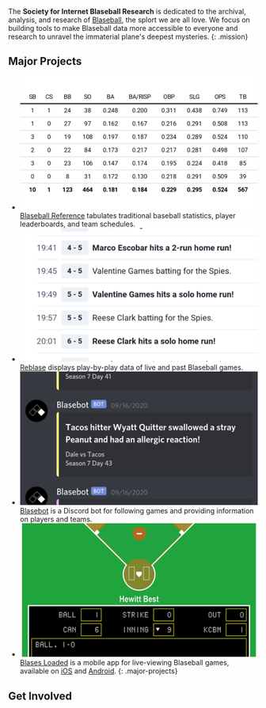 ---
---

The **Society for Internet Blaseball Research** is dedicated to the archival, analysis, and research of [Blaseball](https://www.blaseball.com), the splort we are all love. We focus on building tools to make Blaseball data more accessible to everyone and research to unravel the immaterial plane's deepest mysteries.
{: .mission}

## Major Projects

* [![](/assets/reference.png)][reference]
  [Blaseball Reference][reference] tabulates traditional baseball statistics, player leaderboards, and team schedules.
* [![](/assets/reblase.png)][reblase]
  [Reblase][reblase] displays play-by-play data of live and past Blaseball games.
* [![](/assets/blasebot.png)][blasebot]
  [Blasebot][blasebot] is a Discord bot for following games and providing information on players and teams.
* [![](/assets/blases-loaded.png)][blases-loaded]
  [Blases Loaded][blases-loaded] is a mobile app for live-viewing Blaseball games, available on [iOS](https://apps.apple.com/us/app/id1529695719) and [Android](https://play.google.com/store/apps/details?id=com.raccoonfink.blobile).
{: .major-projects}

[reference]: https://blaseball-reference.com
[reblase]: https://reblase.sibr.dev
[blasebot]: https://github.com/BeeFox-sys/blasebot
[blases-loaded]: https://github.com/RangerRick/blobile

## Get Involved



